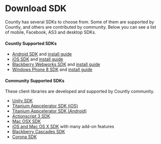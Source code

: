 # Download SDK

Countly has several SDKs to choose from. Some of them are supported by Countly, and others are contributed by community.
Below you can see a list of mobile, Facebook, AS3 and desktop SDKs. 

#### Countly Supported SDKs 

* [Android SDK](https://github.com/Countly/countly-sdk-android) and [install guide](/resources/sdk-installation/android)
* [iOS SDK](https://github.com/Countly/countly-sdk-ios) and [install guide](/resources/sdk-installation/ios)
* [Blackberry Webworks SDK](https://github.com/Countly/countly-sdk-blackberry-webworks) and [install guide](/resources/installation/blackberry-webworks)
* [Windows Phone 8 SDK](https://github.com/Countly/countly-sdk-windows-phone) and [install guide](/resources/installation/windows-phone)

#### Community Supported SDKs

These client libraries are developed and supported by Countly community. 

* [Unity SDK](https://github.com/Countly/countly-sdk-unity)
* [Titanium Appcelerator SDK (iOS)](https://github.com/euforic/Titanium-Count.ly)
* [Titanium Appcelerator SDK (Android)](https://github.com/shivakumars/Titanium-Android-Count.ly)
* [Actionscript 3 SDK](https://github.com/Countly/countly-sdk-as3) 
* [Mac OSX SDK](https://github.com/mrballoon/countly-sdk-osx)
* [iOS and Mac OS X SDK](https://github.com/benoitsan/countly-sdk-cocoa) with many add-on features
* [Blackberry Cascades SDK](https://github.com/craigmj/countly-sdk-blackberry10-cascades)
* [Corona SDK](https://github.com/brandontreb/Countly-Corona)
